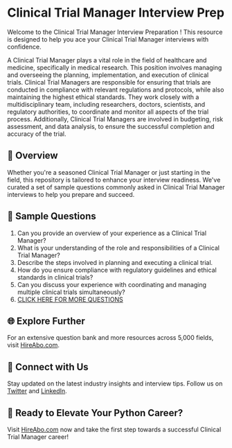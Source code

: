 # Clinical Trial Manager Interview Prep

Welcome to the Clinical Trial Manager Interview Preparation ! This resource is designed to help you ace your Clinical Trial Manager interviews with confidence.

A Clinical Trial Manager plays a vital role in the field of healthcare and medicine, specifically in medical research. This position involves managing and overseeing the planning, implementation, and execution of clinical trials. Clinical Trial Managers are responsible for ensuring that trials are conducted in compliance with relevant regulations and protocols, while also maintaining the highest ethical standards. They work closely with a multidisciplinary team, including researchers, doctors, scientists, and regulatory authorities, to coordinate and monitor all aspects of the trial process. Additionally, Clinical Trial Managers are involved in budgeting, risk assessment, and data analysis, to ensure the successful completion and accuracy of the trial.

## 🚀 Overview

Whether you're a seasoned Clinical Trial Manager or just starting in the field, this repository is tailored to enhance your interview readiness. We've curated a set of sample questions commonly asked in Clinical Trial Manager interviews to help you prepare and succeed.

## 📝 Sample Questions

1. Can you provide an overview of your experience as a Clinical Trial Manager?
2. What is your understanding of the role and responsibilities of a Clinical Trial Manager?
3. Describe the steps involved in planning and executing a clinical trial.
4. How do you ensure compliance with regulatory guidelines and ethical standards in clinical trials?
5. Can you discuss your experience with coordinating and managing multiple clinical trials simultaneously?
6. [CLICK HERE FOR MORE QUESTIONS](https://hireabo.com/job/2_3_10/Clinical%20Trial%20Manager)

## 🌐 Explore Further

For an extensive question bank and more resources across 5,000 fields, visit [HireAbo.com](https://www.hireabo.com).

## 📱 Connect with Us

Stay updated on the latest industry insights and interview tips. Follow us on [Twitter](https://twitter.com/hireabo) and [LinkedIn](https://www.linkedin.com/in/hire-abo-3609972a8/).

## 🚀 Ready to Elevate Your Python Career?

Visit [HireAbo.com](https://www.hireabo.com) now and take the first step towards a successful Clinical Trial Manager career!